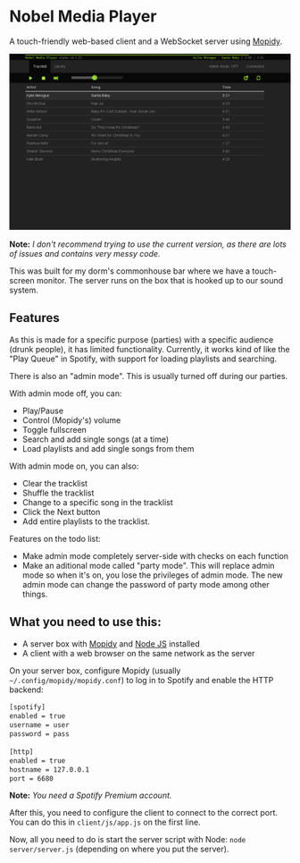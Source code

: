 Nobel Media Player
==================

A touch-friendly web-based client and a WebSocket server using [Mopidy](https://github.com/mopidy/mopidy).

![Client screenshot](/client/img/nmp.png?raw=true)

**Note:** *I don't recommend trying to use the current version, as there are lots of issues and contains very messy code.*

This was built for my dorm's commonhouse bar where we have a touch-screen monitor. The server runs on the box that
is hooked up to our sound system.

Features
--------

As this is made for a specific purpose (parties) with a specific audience (drunk people), it has limited functionality.
Currently, it works kind of like the "Play Queue" in Spotify, with support for loading playlists and searching.

There is also an "admin mode". This is usually turned off during our parties.

With admin mode off, you can:
*   Play/Pause
*   Control (Mopidy's) volume
*   Toggle fullscreen
*   Search and add single songs (at a time)
*   Load playlists and add single songs from them

With admin mode on, you can also:
*   Clear the tracklist
*   Shuffle the tracklist
*   Change to a specific song in the tracklist
*   Click the Next button
*   Add entire playlists to the tracklist.

Features on the todo list:
*   Make admin mode completely server-side with checks on each function
*   Make an aditional mode called "party mode".
    This will replace admin mode so when it's on,
    you lose the privileges of admin mode.
    The new admin mode can change the password of party mode
    among other things.


What you need to use this:
--------------------------

* A server box with [Mopidy](https://github.com/mopidy/mopidy) and [Node JS](http://nodejs.org/) installed
* A client with a web browser on the same network as the server

On your server box, configure Mopidy (usually `~/.config/mopidy/mopidy.conf`) to log in to Spotify and enable the HTTP backend:

    [spotify]
    enabled = true
    username = user
    password = pass

    [http]
    enabled = true
    hostname = 127.0.0.1
    port = 6680

**Note:** *You need a Spotify Premium account.*

After this, you need to configure the client to connect to the correct port.
You can do this in `client/js/app.js` on the first line.

Now, all you need to do is start the server script with Node: `node server/server.js` (depending on where you put the server).